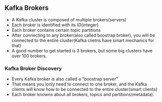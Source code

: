 ## Kafka Brokers
- A Kafka cluster is composed of multiple brokers(servers)
- Each broker is identified with its ID(integer)
- Each broker contains certain topic partitions
- After connecting to any broker(also called boostrap broker), you will be connected to the entire cluster(Kafka clietns have smart mechanics for that)
- A good number to get started is 3 brokers, but some big clusters have over 100 brokers.

### Kafka Broker Discovery
- Every Kafka broker is also called a "boostrap server"
- That means you lonly need to connect to one broker, and the Kafka clients will know how to be connected to the entire cluster(smart clients)
- Each broker knowns about all brokers, topics and partitions(metadata).